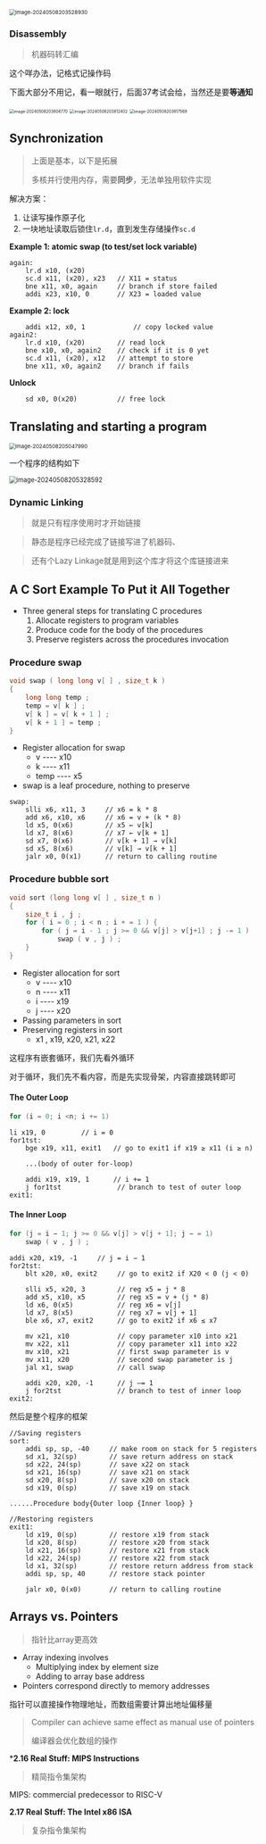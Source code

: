 <img src="https://raw.githubusercontent.com/RimLutienpeist/image-hosting/main/image-20240508203528930.png" alt="image-20240508203528930" style="zoom: 67%;" />

### Disassembly

> 机器码转汇编

这个咩办法，记格式记操作码

下面大部分不用记，看一眼就行，后面37考试会给，当然还是要**等通知**

<img src="https://raw.githubusercontent.com/RimLutienpeist/image-hosting/main/image-20240508203804770.png" alt="image-20240508203804770" style="zoom:50%;" />

<img src="https://raw.githubusercontent.com/RimLutienpeist/image-hosting/main/image-20240508203812402.png" alt="image-20240508203812402" style="zoom:50%;" />

<img src="https://raw.githubusercontent.com/RimLutienpeist/image-hosting/main/image-20240508203817569.png" alt="image-20240508203817569" style="zoom:50%;" />

## Synchronization

> 上面是基本，以下是拓展
>
> 多核并行使用内存，需要**同步**，无法单独用软件实现

解决方案：

1. 让读写操作原子化
2. 一块地址读取后锁住`lr.d`，直到发生存储操作`sc.d`

**Example 1: atomic swap (to test/set lock variable)**

```assembly
again:
    lr.d x10, (x20)
    sc.d x11, (x20), x23   // X11 = status
    bne x11, x0, again     // branch if store failed
    addi x23, x10, 0       // X23 = loaded value
```

**Example 2: lock**

```assembly
    addi x12, x0, 1            // copy locked value
again2: 
    lr.d x10, (x20)        // read lock
	bne x10, x0, again2    // check if it is 0 yet
    sc.d x11, (x20), x12   // attempt to store
    bne x11, x0, again2    // branch if fails
```

**Unlock**

```assembly
    sd x0, 0(x20)          // free lock
```

## Translating and starting a program

<img src="https://raw.githubusercontent.com/RimLutienpeist/image-hosting/main/image-20240508205047990.png" alt="image-20240508205047990" style="zoom: 67%;" />

一个程序的结构如下

<img src="https://raw.githubusercontent.com/RimLutienpeist/image-hosting/main/image-20240508205328592.png" alt="image-20240508205328592" style="zoom:80%;" />

### Dynamic Linking

> 就是只有程序使用时才开始链接

> 静态是程序已经完成了链接写进了机器码、

> 还有个Lazy Linkage就是用到这个库才将这个库链接进来

##  A C Sort Example To Put it All Together

- Three general steps for translating C procedures
  1. Allocate registers to program variables
  2. Produce code for the body of the procedures
  3. Preserve registers across the procedures invocation

### Procedure swap

```c
void swap ( long long v[ ] , size_t k )
{
    long long temp ;
    temp = v[ k ] ;
    v[ k ] = v[ k + 1 ] ;
    v[ k + 1 ] = temp ;
}
```

- Register allocation for swap
  - v ---- x10 
  - k ---- x11 
  - temp ---- x5
- swap is a leaf procedure, nothing to preserve

```assembly
swap:
    slli x6, x11, 3     // x6 = k * 8
    add x6, x10, x6     // x6 = v + (k * 8)
    ld x5, 0(x6)        // x5 ← v[k]
    ld x7, 8(x6)        // x7 ← v[k + 1]
    sd x7, 0(x6)        // v[k + 1] → v[k]
    sd x5, 8(x6)        // v[k] → v[k + 1]
    jalr x0, 0(x1) 		// return to calling routine
```

### Procedure bubble sort

```c
void sort (long long v[ ] , size_t n )
{
    size_t i , j ;
    for ( i = 0 ; i < n ; i + = 1 ) {
        for ( j = i - 1 ; j >= 0 && v[j] > v[j+1] ; j -= 1 )
        	swap ( v , j ) ;
    }	
}
```

- Register allocation for sort 
  - v ---- x10 
  - n ---- x11 
  - i ---- x19 
  - j ---- x20
- Passing parameters in sort
- Preserving registers in sort
  - x1 , x19, x20, x21, x22

这程序有嵌套循环，我们先看外循环

对于循环，我们先不看内容，而是先实现骨架，内容直接跳转即可

#### The Outer Loop

```c
for (i = 0; i <n; i += 1) 
```

```assembly
li x19, 0         // i = 0
for1tst:
    bge x19, x11, exit1   // go to exit1 if x19 ≥ x11 (i ≥ n)
    
    ...(body of outer for-loop)
    
    addi x19, x19, 1      // i += 1
    j for1tst              // branch to test of outer loop
exit1:
```

#### The Inner Loop

```c
for (j = i − 1; j >= 0 && v[j] > v[j + 1]; j − = 1)
    swap ( v , j ) ;
```

```assembly
addi x20, x19, -1     // j = i − 1
for2tst:
    blt x20, x0, exit2     // go to exit2 if X20 < 0 (j < 0)
    
    slli x5, x20, 3        // reg x5 = j * 8
    add x5, x10, x5        // reg x5 = v + (j * 8)
    ld x6, 0(x5)           // reg x6 = v[j]
    ld x7, 8(x5)           // reg x7 = v[j + 1]
    ble x6, x7, exit2      // go to exit2 if x6 ≤ x7
    
    mv x21, x10            // copy parameter x10 into x21
    mv x22, x11            // copy parameter x11 into x22
    mv x10, x21            // first swap parameter is v
    mv x11, x20            // second swap parameter is j
    jal x1, swap           // call swap
    
    addi x20, x20, -1      // j –= 1
    j for2tst              // branch to test of inner loop
exit2:
```

然后是整个程序的框架

```assembly
//Saving registers
sort:
    addi sp, sp, -40     // make room on stack for 5 registers
    sd x1, 32(sp)        // save return address on stack
    sd x22, 24(sp)       // save x22 on stack
    sd x21, 16(sp)       // save x21 on stack 
    sd x20, 8(sp)        // save x20 on stack
    sd x19, 0(sp)        // save x19 on stack

......Procedure body{Outer loop {Inner loop} }

//Restoring registers
exit1:
    ld x19, 0(sp)        // restore x19 from stack
    ld x20, 8(sp)        // restore x20 from stack
    ld x21, 16(sp)       // restore x21 from stack 
    ld x22, 24(sp)       // restore x22 from stack
    ld x1, 32(sp)        // restore return address from stack 
    addi sp, sp, 40      // restore stack pointer

    jalr x0, 0(x0)       // return to calling routine

```

## Arrays vs. Pointers

> 指针比array更高效

- Array indexing involves
  - Multiplying index by element size
  - Adding to array base address
- Pointers correspond directly to memory  addresses

指针可以直接操作物理地址，而数组需要计算出地址偏移量

> Compiler can achieve same effect as manual use of pointers
>
> 编译器会优化数组的操作

***2.16 Real Stuff: MIPS Instructions**

> 精简指令集架构

MIPS: commercial predecessor to RISC-V

**2.17 Real Stuff: The Intel x86 ISA**

> 复杂指令集架构